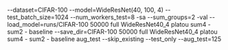 --dataset=CIFAR-100 --model=WideResNet(40, 100, 4) --test_batch_size=1024 --num_workers_test=8 -sa --sum_groups=2 -val --load_model=runs/CIFAR-100 50000 full WideResNet40_4 platou sum4 - sum2 - baseline --save_dir=CIFAR-100 50000 full WideResNet40_4 platou sum4 - sum2 - baseline aug_test --skip_existing --test_only --aug_test=125
